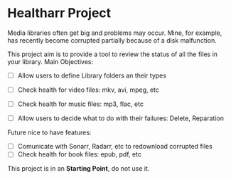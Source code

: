 # Healtharr Project

Media libraries often get big and problems may occur. Mine, for example, has recently become corrupted partially because of a disk malfunction.

This project aim is to provide a tool to review the status of all the files in your library. Main Objectives:

- [ ] Allow users to define Library folders an their types
- [ ] Check health for video files: mkv, avi, mpeg, etc
- [ ] Check health for music files: mp3, flac, etc
- [ ] Allow users to decide what to do with their failures: Delete, Reparation


Future nice to have features:
- [ ] Comunicate with Sonarr, Radarr, etc to redownload corrupted files
- [ ] Check health for book files: epub, pdf, etc

This project is in an **Starting Point**, do not use it. 